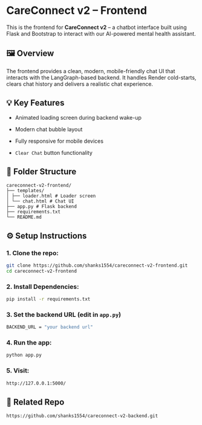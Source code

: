 # CareConnect v2 – Frontend

This is the frontend for **CareConnect v2** – a chatbot interface built using Flask and Bootstrap to interact with our AI-powered mental health assistant.

## 🖼️ Overview

The frontend provides a clean, modern, mobile-friendly chat UI that interacts with the LangGraph-based backend. It handles Render cold-starts, clears chat history and delivers a realistic chat experience.

## 💡 Key Features

- Animated loading screen during backend wake-up

- Modern chat bubble layout

- Fully responsive for mobile devices

- `Clear Chat` button functionality

## 📁 Folder Structure

```
careconnect-v2-frontend/
├── templates/
│ ├── loader.html # Loader screen
│ └── chat.html # Chat UI
├── app.py # Flask backend
├── requirements.txt
└── README.md
```

## ⚙️ Setup Instructions

### 1. Clone the repo:

```bash
git clone https://github.com/shanks1554/careconnect-v2-frontend.git
cd careconnect-v2-frontend
```

### 2. Install Dependencies:

```bash
pip install -r requirements.txt
```

### 3. Set the backend URL (edit in `app.py`)

```bash
BACKEND_URL = "your backend url"
```

### 4. Run the app:

```bash
python app.py
```

### 5. Visit:

```bash
http://127.0.0.1:5000/
```

## 🔗 Related Repo

```bash
https://github.com/shanks1554/careconnect-v2-backend.git
```